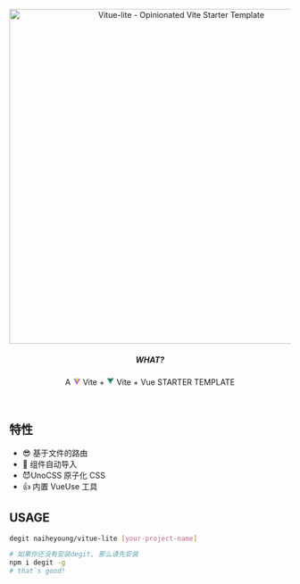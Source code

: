 <p align='center'>
  <img src='https://github.com/naiheyoung/naiheyoung.github.io/blob/main/images/vitue-lite.png?raw=true' alt='Vitue-lite - Opinionated Vite Starter Template' width='600'/>
</p>

<h5 align='center'>WHAT?</h5>
<p align='center'>
A <svg xmlns="http://www.w3.org/2000/svg" width="1em" height="1em" viewBox="0 0 32 32"><g fill="none"><path fill="url(#vscodeIconsFileTypeVite0)" d="m29.884 6.146l-13.142 23.5a.714.714 0 0 1-1.244.005L2.096 6.148a.714.714 0 0 1 .746-1.057l13.156 2.352a.7.7 0 0 0 .253 0l12.881-2.348a.714.714 0 0 1 .752 1.05z"/><path fill="url(#vscodeIconsFileTypeVite1)" d="M22.264 2.007L12.54 3.912a.36.36 0 0 0-.288.33l-.598 10.104a.357.357 0 0 0 .437.369l2.707-.625a.357.357 0 0 1 .43.42l-.804 3.939a.357.357 0 0 0 .454.413l1.672-.508a.357.357 0 0 1 .454.414l-1.279 6.187c-.08.387.435.598.65.267l.143-.222l7.925-15.815a.357.357 0 0 0-.387-.51l-2.787.537a.357.357 0 0 1-.41-.45l1.818-6.306a.357.357 0 0 0-.412-.45"/><defs><linearGradient id="vscodeIconsFileTypeVite0" x1="6" x2="235" y1="33" y2="344" gradientTransform="translate(1.34 1.894)scale(.07142)" gradientUnits="userSpaceOnUse"><stop stop-color="#41d1ff"/><stop offset="1" stop-color="#bd34fe"/></linearGradient><linearGradient id="vscodeIconsFileTypeVite1" x1="194.651" x2="236.076" y1="8.818" y2="292.989" gradientTransform="translate(1.34 1.894)scale(.07142)" gradientUnits="userSpaceOnUse"><stop stop-color="#ffea83"/><stop offset=".083" stop-color="#ffdd35"/><stop offset="1" stop-color="#ffa800"/></linearGradient></defs></g></svg> Vite + <svg xmlns="http://www.w3.org/2000/svg" width="1em" height="1em" viewBox="0 0 32 32"><path fill="#41b883" d="M24.4 3.925H30l-14 24.15L2 3.925h10.71l3.29 5.6l3.22-5.6Z"/><path fill="#41b883" d="m2 3.925l14 24.15l14-24.15h-5.6L16 18.415L7.53 3.925Z"/><path fill="#35495e" d="M7.53 3.925L16 18.485l8.4-14.56h-5.18L16 9.525l-3.29-5.6Z"/></svg> Vite + Vue STARTER TEMPLATE
</p>

<br>

## 特性

- 😎 基于文件的路由
- 🤩 组件自动导入
- 😈UnoCSS 原子化 CSS
- 👍 内置 VueUse 工具

## USAGE

```bash
degit naiheyoung/vitue-lite [your-project-name]

# 如果你还没有安装degit, 那么请先安装
npm i degit -g
# that`s good!
```
